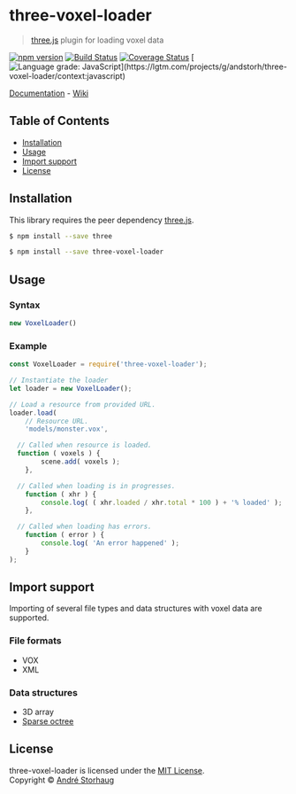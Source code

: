 # three-voxel-loader

> [three.js](https://github.com/mrdoob/three.js) plugin for loading voxel data

[![npm version](http://img.shields.io/npm/v/three-voxel-loader.svg?style=flat)](https://npmjs.org/package/three-voxel-loader "View this project on npm")
[![Build Status](https://travis-ci.org/andstor/three-voxel-loader.svg?branch=master)](https://travis-ci.org/andstor/three-voxel-loader)
[![Coverage Status](https://coveralls.io/repos/github/andstor/three-voxel-loader/badge.svg?branch=master)](https://coveralls.io/github/andstor/three-voxel-loader?branch=master)
[![Language grade: JavaScript](https://img.shields.io/lgtm/grade/javascript/g/andstorh/three-voxel-loader.svg?)](https://lgtm.com/projects/g/andstorh/three-voxel-loader/context:javascript)

[Documentation](https://andstor.github.io/three-voxel-loader/) - [Wiki](https://github.com/andstor/three-voxel-loader/wiki)

## Table of Contents
  * [Installation](#installation)
  * [Usage](#usage)
  * [Import support](#import-support)
  * [License](#license)

## Installation
This library requires the peer dependency [three.js](https://github.com/mrdoob/three.js/).

```sh
$ npm install --save three
```

```sh
$ npm install --save three-voxel-loader
```

## Usage

### Syntax
```js
new VoxelLoader()
```

### Example
```js
const VoxelLoader = require('three-voxel-loader');

// Instantiate the loader
let loader = new VoxelLoader();

// Load a resource from provided URL.
loader.load(
	// Resource URL.
	'models/monster.vox',

  // Called when resource is loaded.
  function ( voxels ) {
		scene.add( voxels );
	},

  // Called when loading is in progresses.
	function ( xhr ) {
		console.log( ( xhr.loaded / xhr.total * 100 ) + '% loaded' );
	},

  // Called when loading has errors.
	function ( error ) {
		console.log( 'An error happened' );
	}
);
```

## Import support
Importing of several file types and data structures with voxel data are supported.

### File formats
- VOX
- XML

### Data structures
- 3D array
- [Sparse octree](https://github.com/vanruesc/sparse-octree)

## License
three-voxel-loader is licensed under the [MIT License](https://github.com/andstor/three-voxel-loader/blob/master/LICENSE).  
Copyright © [André Storhaug](https://github.com/andstor)
